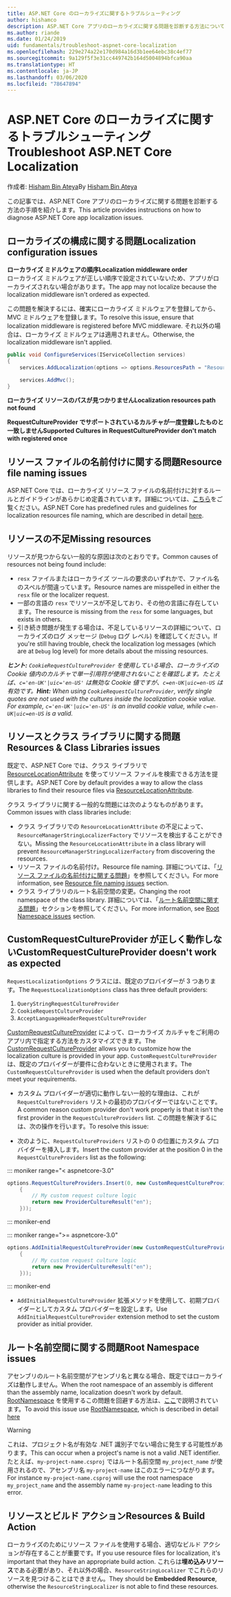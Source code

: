 ```yaml
---
title: ASP.NET Core のローカライズに関するトラブルシューティング
author: hishamco
description: ASP.NET Core アプリのローカライズに関する問題を診断する方法について説明します。
ms.author: riande
ms.date: 01/24/2019
uid: fundamentals/troubleshoot-aspnet-core-localization
ms.openlocfilehash: 229e274a22e170d984a16d3b1ee64ebc38c4ef77
ms.sourcegitcommit: 9a129f5f3e31cc449742b164d5004894bfca90aa
ms.translationtype: HT
ms.contentlocale: ja-JP
ms.lasthandoff: 03/06/2020
ms.locfileid: "78647894"
---
```

# <a name="troubleshoot-aspnet-core-localization"></a><span data-ttu-id="4c16f-103">ASP.NET Core のローカライズに関するトラブルシューティング</span><span class="sxs-lookup"><span data-stu-id="4c16f-103">Troubleshoot ASP.NET Core Localization</span></span>

<span data-ttu-id="4c16f-104">作成者: [Hisham Bin Ateya](https://github.com/hishamco)</span><span class="sxs-lookup"><span data-stu-id="4c16f-104">By [Hisham Bin Ateya](https://github.com/hishamco)</span></span>

<span data-ttu-id="4c16f-105">この記事では、ASP.NET Core アプリのローカライズに関する問題を診断する方法の手順を紹介します。</span><span class="sxs-lookup"><span data-stu-id="4c16f-105">This article provides instructions on how to diagnose ASP.NET Core app localization issues.</span></span>

## <a name="localization-configuration-issues"></a><span data-ttu-id="4c16f-106">ローカライズの構成に関する問題</span><span class="sxs-lookup"><span data-stu-id="4c16f-106">Localization configuration issues</span></span>

<span data-ttu-id="4c16f-107">**ローカライズ ミドルウェアの順序**</span><span class="sxs-lookup"><span data-stu-id="4c16f-107">**Localization middleware order**</span></span>  
<span data-ttu-id="4c16f-108">ローカライズ ミドルウェアが正しい順序で設定されていないため、アプリがローカライズされない場合があります。</span><span class="sxs-lookup"><span data-stu-id="4c16f-108">The app may not localize because the localization middleware isn't ordered as expected.</span></span>

<span data-ttu-id="4c16f-109">この問題を解決するには、確実にローカライズ ミドルウェアを登録してから、MVC ミドルウェアを登録します。</span><span class="sxs-lookup"><span data-stu-id="4c16f-109">To resolve this issue, ensure that localization middleware is registered before MVC middleware.</span></span> <span data-ttu-id="4c16f-110">それ以外の場合は、ローカライズ ミドルウェアは適用されません。</span><span class="sxs-lookup"><span data-stu-id="4c16f-110">Otherwise, the localization middleware isn't applied.</span></span>

```csharp
public void ConfigureServices(IServiceCollection services)
{
    services.AddLocalization(options => options.ResourcesPath = "Resources");

    services.AddMvc();
}
```

<span data-ttu-id="4c16f-111">**ローカライズ リソースのパスが見つかりません**</span><span class="sxs-lookup"><span data-stu-id="4c16f-111">**Localization resources path not found**</span></span>

<span data-ttu-id="4c16f-112">**RequestCultureProvider でサポートされているカルチャが一度登録したものと一致しません**</span><span class="sxs-lookup"><span data-stu-id="4c16f-112">**Supported Cultures in RequestCultureProvider don't match with registered once**</span></span>  

## <a name="resource-file-naming-issues"></a><span data-ttu-id="4c16f-113">リソース ファイルの名前付けに関する問題</span><span class="sxs-lookup"><span data-stu-id="4c16f-113">Resource file naming issues</span></span>

<span data-ttu-id="4c16f-114">ASP.NET Core では、ローカライズ リソース ファイルの名前付けに対するルールとガイドラインがあらかじめ定義されています。詳細については、[こちら](xref:fundamentals/localization?view=aspnetcore-2.2#resource-file-naming)をご覧ください。</span><span class="sxs-lookup"><span data-stu-id="4c16f-114">ASP.NET Core has predefined rules and guidelines for localization resources file naming, which are described in detail [here](xref:fundamentals/localization?view=aspnetcore-2.2#resource-file-naming).</span></span>

## <a name="missing-resources"></a><span data-ttu-id="4c16f-115">リソースの不足</span><span class="sxs-lookup"><span data-stu-id="4c16f-115">Missing resources</span></span>

<span data-ttu-id="4c16f-116">リソースが見つからない一般的な原因は次のとおりです。</span><span class="sxs-lookup"><span data-stu-id="4c16f-116">Common causes of resources not being found include:</span></span>

- <span data-ttu-id="4c16f-117">`resx` ファイルまたはローカライズ ツールの要求のいずれかで、ファイル名のスペルが間違っています。</span><span class="sxs-lookup"><span data-stu-id="4c16f-117">Resource names are misspelled in either the `resx` file or the localizer request.</span></span>
- <span data-ttu-id="4c16f-118">一部の言語の `resx` でリソースが不足しており、その他の言語に存在しています。</span><span class="sxs-lookup"><span data-stu-id="4c16f-118">The resource is missing from the `resx` for some languages, but exists in others.</span></span>
- <span data-ttu-id="4c16f-119">引き続き問題が発生する場合は、不足しているリソースの詳細について、ローカライズのログ メッセージ (`Debug` ログ レベル) を確認してください。</span><span class="sxs-lookup"><span data-stu-id="4c16f-119">If you're still having trouble, check the localization log messages (which are at `Debug` log level) for more details about the missing resources.</span></span>

<span data-ttu-id="4c16f-120">_**ヒント:** `CookieRequestCultureProvider` を使用している場合、ローカライズの Cookie 値内のカルチャで単一引用符が使用されないことを確認します。たとえば、`c='en-UK'|uic='en-US'` は無効な Cookie 値ですが、`c=en-UK|uic=en-US` は有効です。_</span><span class="sxs-lookup"><span data-stu-id="4c16f-120">_**Hint:** When using `CookieRequestCultureProvider`, verify single quotes are not used with the cultures inside the localization cookie value. For example, `c='en-UK'|uic='en-US'` is an invalid cookie value, while `c=en-UK|uic=en-US` is a valid._</span></span>

## <a name="resources--class-libraries-issues"></a><span data-ttu-id="4c16f-121">リソースとクラス ライブラリに関する問題</span><span class="sxs-lookup"><span data-stu-id="4c16f-121">Resources & Class Libraries issues</span></span>

<span data-ttu-id="4c16f-122">既定で、ASP.NET Core では、クラス ライブラリで [ResourceLocationAttribute](/dotnet/api/microsoft.extensions.localization.resourcelocationattribute?view=aspnetcore-2.1) を使ってリソース ファイルを検索できる方法を提供します。</span><span class="sxs-lookup"><span data-stu-id="4c16f-122">ASP.NET Core by default provides a way to allow the class libraries to find their resource files via [ResourceLocationAttribute](/dotnet/api/microsoft.extensions.localization.resourcelocationattribute?view=aspnetcore-2.1).</span></span>

<span data-ttu-id="4c16f-123">クラス ライブラリに関する一般的な問題には次のようなものがあります。</span><span class="sxs-lookup"><span data-stu-id="4c16f-123">Common issues with class libraries include:</span></span>
- <span data-ttu-id="4c16f-124">クラス ライブラリでの `ResourceLocationAttribute` の不足によって、`ResourceManagerStringLocalizerFactory` でリソースを検出することができない。</span><span class="sxs-lookup"><span data-stu-id="4c16f-124">Missing the `ResourceLocationAttribute` in a class library will prevent `ResourceManagerStringLocalizerFactory` from discovering the resources.</span></span>
- <span data-ttu-id="4c16f-125">リソース ファイルの名前付け。</span><span class="sxs-lookup"><span data-stu-id="4c16f-125">Resource file naming.</span></span> <span data-ttu-id="4c16f-126">詳細については、「[リソース ファイルの名前付けに関する問題](#resource-file-naming-issues)」を参照してください。</span><span class="sxs-lookup"><span data-stu-id="4c16f-126">For more information, see [Resource file naming issues](#resource-file-naming-issues) section.</span></span>
- <span data-ttu-id="4c16f-127">クラス ライブラリのルート名前空間の変更。</span><span class="sxs-lookup"><span data-stu-id="4c16f-127">Changing the root namespace of the class library.</span></span> <span data-ttu-id="4c16f-128">詳細については、「[ルート名前空間に関する問題](#root-namespace-issues)」セクションを参照してください。</span><span class="sxs-lookup"><span data-stu-id="4c16f-128">For more information, see [Root Namespace issues](#root-namespace-issues) section.</span></span>

## <a name="customrequestcultureprovider-doesnt-work-as-expected"></a><span data-ttu-id="4c16f-129">CustomRequestCultureProvider が正しく動作しない</span><span class="sxs-lookup"><span data-stu-id="4c16f-129">CustomRequestCultureProvider doesn't work as expected</span></span>

<span data-ttu-id="4c16f-130">`RequestLocalizationOptions` クラスには、既定のプロバイダーが 3 つあります。</span><span class="sxs-lookup"><span data-stu-id="4c16f-130">The `RequestLocalizationOptions` class has three default providers:</span></span>

1. `QueryStringRequestCultureProvider`
2. `CookieRequestCultureProvider`
3. `AcceptLanguageHeaderRequestCultureProvider`

<span data-ttu-id="4c16f-131">[CustomRequestCultureProvider](/dotnet/api/microsoft.aspnetcore.localization.customrequestcultureprovider?view=aspnetcore-2.1) によって、ローカライズ カルチャをご利用のアプリ内で指定する方法をカスタマイズできます。</span><span class="sxs-lookup"><span data-stu-id="4c16f-131">The [CustomRequestCultureProvider](/dotnet/api/microsoft.aspnetcore.localization.customrequestcultureprovider?view=aspnetcore-2.1) allows you to customize how the localization culture is provided in your app.</span></span> <span data-ttu-id="4c16f-132">`CustomRequestCultureProvider` は、既定のプロバイダーが要件に合わないときに使用されます。</span><span class="sxs-lookup"><span data-stu-id="4c16f-132">The `CustomRequestCultureProvider` is used when the default providers don't meet your requirements.</span></span>

- <span data-ttu-id="4c16f-133">カスタム プロバイダーが適切に動作しない一般的な理由は、これが `RequestCultureProviders` リストの最初のプロバイダーではないことです。</span><span class="sxs-lookup"><span data-stu-id="4c16f-133">A common reason custom provider don't work properly is that it isn't the first provider in the `RequestCultureProviders` list.</span></span> <span data-ttu-id="4c16f-134">この問題を解決するには、次の操作を行います。</span><span class="sxs-lookup"><span data-stu-id="4c16f-134">To resolve this issue:</span></span>

- <span data-ttu-id="4c16f-135">次のように、`RequestCultureProviders` リストの 0 の位置にカスタム プロバイダーを挿入します。</span><span class="sxs-lookup"><span data-stu-id="4c16f-135">Insert the custom provider at the position 0 in the `RequestCultureProviders` list as the following:</span></span>

::: moniker range="< aspnetcore-3.0"
```csharp
options.RequestCultureProviders.Insert(0, new CustomRequestCultureProvider(async context =>
    {
        // My custom request culture logic
        return new ProviderCultureResult("en");
    }));
```
::: moniker-end

::: moniker range=">= aspnetcore-3.0"
```csharp
options.AddInitialRequestCultureProvider(new CustomRequestCultureProvider(async context =>
    {
        // My custom request culture logic
        return new ProviderCultureResult("en");
    }));
```
::: moniker-end

- <span data-ttu-id="4c16f-136">`AddInitialRequestCultureProvider` 拡張メソッドを使用して、初期プロバイダーとしてカスタム プロバイダーを設定します。</span><span class="sxs-lookup"><span data-stu-id="4c16f-136">Use `AddInitialRequestCultureProvider` extension method to set the custom provider as initial provider.</span></span>

## <a name="root-namespace-issues"></a><span data-ttu-id="4c16f-137">ルート名前空間に関する問題</span><span class="sxs-lookup"><span data-stu-id="4c16f-137">Root Namespace issues</span></span>

<span data-ttu-id="4c16f-138">アセンブリのルート名前空間がアセンブリ名と異なる場合、既定ではローカライズは動作しません。</span><span class="sxs-lookup"><span data-stu-id="4c16f-138">When the root namespace of an assembly is different than the assembly name, localization doesn't work by default.</span></span> <span data-ttu-id="4c16f-139">[RootNamespace](/dotnet/api/microsoft.extensions.localization.rootnamespaceattribute?view=aspnetcore-2.1) を使用するこの問題を回避する方法は、[ここ](xref:fundamentals/localization?view=aspnetcore-2.2#resource-file-naming)で説明されています。</span><span class="sxs-lookup"><span data-stu-id="4c16f-139">To avoid this issue use [RootNamespace](/dotnet/api/microsoft.extensions.localization.rootnamespaceattribute?view=aspnetcore-2.1), which is described in detail [here](xref:fundamentals/localization?view=aspnetcore-2.2#resource-file-naming)</span></span>

> [!WARNING]
> <span data-ttu-id="4c16f-140">これは、プロジェクト名が有効な .NET 識別子でない場合に発生する可能性があります。</span><span class="sxs-lookup"><span data-stu-id="4c16f-140">This can occur when a project's name is not a valid .NET identifier.</span></span> <span data-ttu-id="4c16f-141">たとえば、`my-project-name.csproj` ではルート名前空間 `my_project_name` が使用されるので、アセンブリ名 `my-project-name` はこのエラーにつながります。</span><span class="sxs-lookup"><span data-stu-id="4c16f-141">For instance `my-project-name.csproj` will use the root namespace `my_project_name` and the assembly name `my-project-name` leading to this error.</span></span> 

## <a name="resources--build-action"></a><span data-ttu-id="4c16f-142">リソースとビルド アクション</span><span class="sxs-lookup"><span data-stu-id="4c16f-142">Resources & Build Action</span></span>

<span data-ttu-id="4c16f-143">ローカライズのためにリソース ファイルを使用する場合、適切なビルド アクションが存在することが重要です。</span><span class="sxs-lookup"><span data-stu-id="4c16f-143">If you use resource files for localization, it's important that they have an appropriate build action.</span></span> <span data-ttu-id="4c16f-144">これらは**埋め込みリソース**である必要があり、それ以外の場合、`ResourceStringLocalizer` でこれらのリソースを見つけることはできません。</span><span class="sxs-lookup"><span data-stu-id="4c16f-144">They should be **Embedded Resource**, otherwise the `ResourceStringLocalizer` is not able to find these resources.</span></span>
